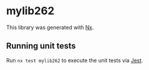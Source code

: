 # mylib262

This library was generated with [Nx](https://nx.dev).

## Running unit tests

Run `nx test mylib262` to execute the unit tests via [Jest](https://jestjs.io).
